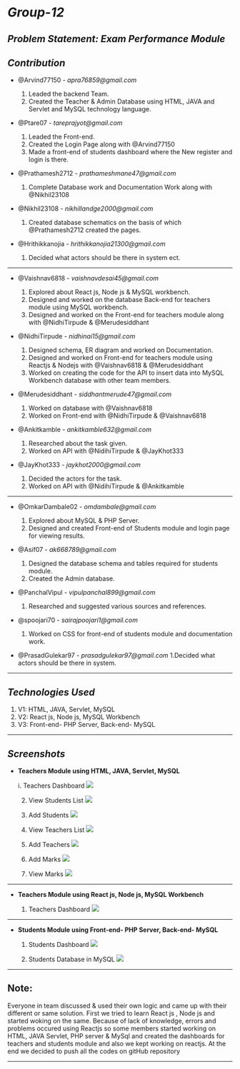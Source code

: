 # _Group-12_

## _Problem Statement: Exam Performance Module_

## **_Contribution_**
- @Arvind77150 - _apra76859@gmail.com_
   1. Leaded the backend Team.
   2. Created the Teacher & Admin Database using HTML, JAVA and Servlet and MySQL technology language.

- @Ptare07 - _tareprajyot@gmail.com_
   1. Leaded the Front-end.
   2. Created the Login Page along with @Arvind77150
   3. Made a front-end of students dashboard where the New register and login is there.

- @Prathamesh2712 - _prathameshmane47@gmail.com_
   1. Complete Database work and Documentation Work along with @Nikhil23108
   
- @Nikhil23108 - _nikhillandge2000@gmail.com_
   1. Created database schematics on the basis of which @Prathamesh2712 created the pages.

- @Hrithikkanojia - _hrithikkanojia21300@gmail.com_
   1. Decided what actors should be there in system ect.

---

- @Vaishnav6818 - _vaishnavdesai45@gmail.com_
   1. Explored about React js, Node js & MySQL workbench.
   2. Designed and worked on the database Back-end for teachers module using MySQL workbench.
   3. Designed and worked on the Front-end for teachers module along with @NidhiTirpude & @Merudesiddhant 
   
- @NidhiTirpude - _nidhinai15@gmail.com_
   1. Designed schema, ER diagram and worked on Documentation.
   2. Designed and worked on Front-end for teachers module using Reactjs & Nodejs with @Vaishnav6818 & @Merudesiddhant 
   3. Worked on creating the code for the API to insert data into MySQL Workbench database with other team members.
   
- @Merudesiddhant - _siddhantmerude47@gmail.com_
   1. Worked on database with @Vaishnav6818 
   2. Worked on Front-end with @NidhiTirpude & @Vaishnav6818

- @Ankitkamble - _ankitkamble632@gmail.com_
   1. Researched about the task given.
   2. Worked on API with @NidihiTirpude & @JayKhot333

- @JayKhot333 - _jaykhot2000@gmail.com_
   1. Decided the actors for the task.
   2. Worked on API with @NidihiTirpude & @Ankitkamble

---

- @OmkarDambale02 - _omdambale@gmail.com_
   1. Explored about MySQL & PHP Server.
   2. Designed and created Front-end of Students module and login page for viewing results.

- @Asif07 - _ak668789@gmail.com_
   1. Designed the database schema and tables required for students module.
   2. Created the Admin database.
   
- @PanchalVipul - _vipulpanchal899@gmail.com_
   1. Researched and suggested various sources and references.

- @spoojari70 - _sairajpoojari1@gmail.com_
   1. Worked on CSS for front-end of students module and documentation work.
   
- @PrasadGulekar97 - _prasadgulekar97@gmail.com_
   1.Decided what actors should be there in system.
  
---

## **_Technologies Used_**
1. V1: HTML, JAVA, Servlet, MySQL
2. V2: React js, Node js, MySQL Workbench
3. V3: Front-end- PHP Server, Back-end- MySQL

---

## **_Screenshots_**
- **Teachers Module using HTML, JAVA, Servlet, MySQL**
   
   i. Teachers Dashboard
 ![](Images/TeachersDashboard.jpeg)

   2. View Students List
![](Images/StudentList.jpeg)
   
   3. Add Students
![](Images/AddNewStudent.jpeg)

   4. View Teachers List
![](Images/TeachersList.jpeg)

   5. Add Teachers
![](Images/AddNewTeacher.jpeg)

   6. Add Marks
![](Images/AddNewMarks.jpeg)

   7. View Marks
![](Images/ListofMarks.jpeg)

---

- **Teachers Module using React js, Node js, MySQL Workbench**

   1. Teachers Dashboard
![](Images/TeachersDashboardReactjs.PNG)

---

- **Students Module using Front-end- PHP Server, Back-end- MySQL**
   
   1. Students Dashboard
![](Images/StudentsModule.png)

   2. Students Database in MySQL
![](Images/database.png)

---

## **Note:**
Everyone in team discussed & used their own logic and came up with their different or same solution. First we tried to learn React js , Node js and started woking on the same. Because of lack of knowledge, errors and problems occured using Reactjs so some members started working on HTML, JAVA Servlet, PHP server & MySql and created the dashboards for teachers and students module and also we kept working on reactjs. At the end we decided to push all the codes on gitHub repository

---
